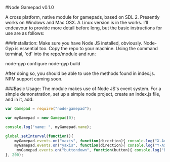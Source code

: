 #Node Gamepad v0.1.0

A cross platform, native module for gamepads, based on SDL 2.
Presently works on Windows and Mac OSX. A Linux version is in the works. I'll endeavour to provide more detail before long, but the basic instructions for use are as follows:

###Installation:
Make sure you have Node JS installed, obviously. Node-Gyp is essential too.
Copy the repo to your machine. Using the command terminal, 'cd' into the repo/module and run:

node-gyp configure
node-gyp build

After doing so, you should be able to use the methods found in index.js.
NPM support coming soon.

###Basic Usage:
The module makes use of Node JS's event system. For a simple demonstration, set up a simple node project, create an index.js file, and in it, add:

```javascript
var Gamepad = require("node-gamepad");

var myGamepad = new Gamepad(0);

console.log("name: ", myGamepad.name);

global.setInterval(function(){
    myGamepad.events.on("xaxis", function(direction){ console.log("X-Axis: ", direction); });
    myGamepad.events.on("yaxis", function(direction){ console.log("Y-Axis: ", direction); });
    _myGamepad.events.on("buttondown", function(button){ console.log("Button: ", direction); })
}, 200);
```
